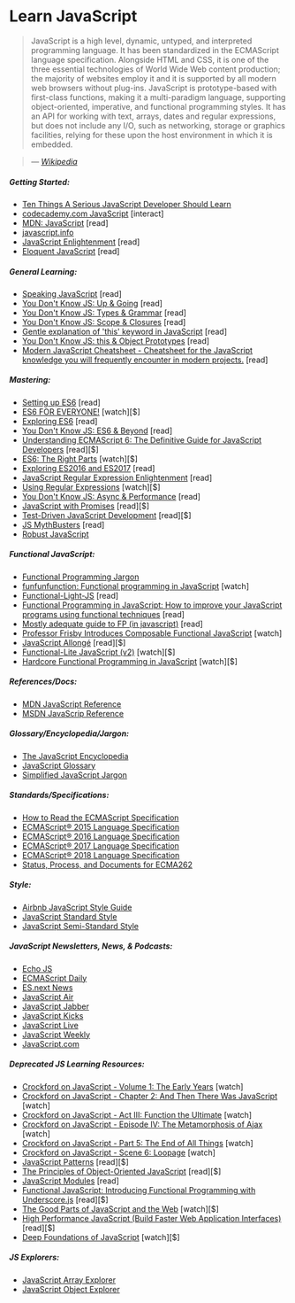 # Learn JavaScript

> JavaScript is a high level, dynamic, untyped, and interpreted programming language. It has been standardized in the ECMAScript language specification. Alongside HTML and CSS, it is one of the three essential technologies of World Wide Web content production; the majority of websites employ it and it is supported by all modern web browsers without plug-ins. JavaScript is prototype-based with first-class functions, making it a multi-paradigm language, supporting object-oriented, imperative, and functional programming styles. It has an API for working with text, arrays, dates and regular expressions, but does not include any I/O, such as networking, storage or graphics facilities, relying for these upon the host environment in which it is embedded.

><cite>&#8212; [Wikipedia](https://en.wikipedia.org/wiki/JavaScript)</cite>

##### Getting Started:

* [Ten Things A Serious JavaScript Developer Should Learn](https://benmccormick.org/2017/07/19/ten-things-javascript/)
* [codecademy.com JavaScript](https://www.codecademy.com/en/tracks/javascript) [interact]
* [MDN: JavaScript](https://developer.mozilla.org/en-US/docs/Learn/JavaScript) [read]
* [javascript.info](http://javascript.info/)
* [JavaScript Enlightenment](http://www.javascriptenlightenment.com/) [read]
* [Eloquent JavaScript](http://eloquentjavascript.net/) [read]

##### General Learning:

* [Speaking JavaScript](http://speakingjs.com/es5/index.html) [read]
* [You Don't Know JS: Up & Going](https://github.com/getify/You-Dont-Know-JS/blob/master/up%20&%20going/README.md#you-dont-know-js-up--going) [read]
* [You Don't Know JS: Types & Grammar](https://github.com/getify/You-Dont-Know-JS/blob/master/types%20&%20grammar/README.md#you-dont-know-js-types--grammar) [read]
* [You Don't Know JS: Scope & Closures](https://github.com/getify/You-Dont-Know-JS/blob/master/scope%20&%20closures/README.md#you-dont-know-js-scope--closures) [read]
* [Gentle explanation of 'this' keyword in JavaScript](http://rainsoft.io/gentle-explanation-of-this-in-javascript/) [read]
* [You Don't Know JS: this & Object Prototypes](https://github.com/getify/You-Dont-Know-JS/blob/master/this%20&%20object%20prototypes/README.md#you-dont-know-js-this--object-prototypes) [read]
* [Modern JavaScript Cheatsheet - Cheatsheet for the JavaScript knowledge you will frequently encounter in modern projects.](https://github.com/mbeaudru/modern-js-cheatsheet) [read]

##### Mastering:

* [Setting up ES6](https://leanpub.com/setting-up-es6) [read]
* [ES6 FOR EVERYONE!](https://es6.io/) [watch][$]
* [Exploring ES6](http://exploringjs.com/es6.html) [read]
* [You Don't Know JS: ES6 & Beyond](https://github.com/getify/You-Dont-Know-JS/blob/master/es6%20&%20beyond/README.md#you-dont-know-js-es6--beyond) [read]
* [Understanding ECMAScript 6: The Definitive Guide for JavaScript Developers](https://www.amazon.com/Understanding-ECMAScript-Definitive-JavaScript-Developers/dp/1593277571/ref=as_li_ss_tl?&_encoding=UTF8&tag=fronenddevejo-20&linkCode=ur2&linkId=1ca4f5f23b42aeadad0990ab3bf91ca7&camp=1789&creative=9325) [read][$]
* [ES6: The Right Parts](https://frontendmasters.com/courses/es6-right-parts/) [watch][$]
* [Exploring ES2016 and ES2017](http://exploringjs.com/es2016-es2017.html) [read]
* [JavaScript Regular Expression Enlightenment](http://codylindley.com/techpro/2013_05_14__javascript-regular-expression-/) [read]
* [Using Regular Expressions](http://www.lynda.com/Regular-Expressions-tutorials/Using-Regular-Expressions/85870-2.html) [watch][$]
* [You Don't Know JS: Async & Performance](https://github.com/getify/You-Dont-Know-JS/blob/master/async%20&%20performance/README.md#you-dont-know-js-async--performance) [read]
* [JavaScript with Promises](http://www.amazon.com/JavaScript-Promises-Daniel-Parker/dp/1449373216/ref=pd_sim_sbs_14_5) [read][$]
* [Test-Driven JavaScript Development](http://www.amazon.com/dp/0321683919/) [read][$]
* [JS MythBusters](https://mythbusters.js.org/index.html) [read]
* [Robust JavaScript](https://molily.de/robust-javascript/)

##### Functional JavaScript:

* [Functional Programming Jargon](https://github.com/hemanth/functional-programming-jargon#functional-programming-jargon)
* [funfunfunction: Functional programming in JavaScript](https://www.youtube.com/watch?v=BMUiFMZr7vk&list=PL0zVEGEvSaeEd9hlmCXrk5yUyqUag-n84) [watch]
* [Functional-Light-JS](https://github.com/getify/Functional-Light-JS) [read]
* [Functional Programming in JavaScript: How to improve your JavaScript programs using functional techniques](https://www.amazon.com/Functional-Programming-JavaScript-functional-techniques/dp/1617292826/ref=sr_1_1?&_encoding=UTF8&tag=fronenddevejo-20&linkCode=ur2&linkId=dcc6b0cb7de57fa841f1b178d2d54b9d&camp=1789&creative=9325) [read]
* [Mostly adequate guide to FP (in javascript)](https://drboolean.gitbooks.io/mostly-adequate-guide/content/) [read]
* [Professor Frisby Introduces Composable Functional JavaScript](https://egghead.io/courses/professor-frisby-introduces-composable-functional-javascript) [watch]
* [JavaScript Allongé](https://leanpub.com/javascriptallongesix) [read][$]
* [Functional-Lite JavaScript (v2)](https://frontendmasters.com/courses/functional-javascript-v2/) [watch][$]
* [Hardcore Functional Programming in JavaScript](https://frontendmasters.com/courses/functional-javascript/) [watch][$]

##### References/Docs:

* [MDN JavaScript Reference](https://developer.mozilla.org/en-US/docs/Web/JavaScript/Reference)
* [MSDN JavaScrip Reference](https://msdn.microsoft.com/en-us/library/yek4tbz0.aspx)

##### Glossary/Encyclopedia/Jargon:

* [The JavaScript Encyclopedia](http://www.crockford.com/javascript/encyclopedia/)
* [JavaScript Glossary](https://www.codecademy.com/articles/glossary-javascript)
* [Simplified JavaScript Jargon](http://jargon.js.org/)

##### Standards/Specifications:

* [How to Read the ECMAScript Specification](https://timothygu.me/es-howto/)
* [ECMAScript® 2015 Language Specification](http://www.ecma-international.org/ecma-262/6.0/index.html)
* [ECMAScript® 2016 Language Specification](https://www.ecma-international.org/ecma-262/7.0/index.html)
* [ECMAScript® 2017 Language Specification](http://www.ecma-international.org/ecma-262/8.0/index.html)
* [ECMAScript® 2018 Language Specification](https://tc39.github.io/ecma262/)
* [Status, Process, and Documents for ECMA262](https://github.com/tc39/ecma262)

##### Style:

* [Airbnb JavaScript Style Guide](http://airbnb.io/javascript/)
* [JavaScript Standard Style](http://standardjs.com/rules.html)
* [JavaScript Semi-Standard Style](https://github.com/Flet/semistandard)

##### JavaScript Newsletters, News, &amp; Podcasts:

* [Echo JS](http://www.echojs.com/)
* [ECMAScript Daily](https://ecmascript-daily.github.io/)
* [ES.next News](http://esnextnews.com/)
* [JavaScript Air](https://javascriptair.com/)
* [JavaScript Jabber](https://devchat.tv/js-jabber/)
* [JavaScript Kicks](http://javascriptkicks.com/)
* [JavaScript Live](https://jslive.com/)
* [JavaScript Weekly](http://javascriptweekly.com/)
* [JavaScript.com](https://www.javascript.com/news)

##### Deprecated JS Learning Resources:

* [Crockford on JavaScript - Volume 1: The Early Years](https://www.youtube.com/watch?v=JxAXlJEmNMg) [watch]
* [Crockford on JavaScript - Chapter 2: And Then There Was JavaScript](https://www.youtube.com/watch?v=RO1Wnu-xKoY) [watch]
* [Crockford on JavaScript - Act III: Function the Ultimate](https://www.youtube.com/watch?v=ya4UHuXNygM) [watch]
* [Crockford on JavaScript - Episode IV: The Metamorphosis of Ajax](https://www.youtube.com/watch?v=Fv9qT9joc0M) [watch]
* [Crockford on JavaScript - Part 5: The End of All Things](https://www.youtube.com/watch?v=47Ceot8yqeI) [watch]
* [Crockford on JavaScript - Scene 6: Loopage](https://www.youtube.com/watch?v=QgwSUtYSUqA) [watch]
* [JavaScript Patterns](http://www.amazon.com/gp/product/0596806752/ref=as_li_tl?ie=UTF8&camp=1789&creative=390957&creativeASIN=0596806752&linkCode=as2&tag=fronenddevejo-20&linkId=K56OPQZNQNMPF6QI) [read][$]
* [The Principles of Object-Oriented JavaScript](http://www.amazon.com/gp/product/1593275404/ref=as_li_tl?ie=UTF8&camp=1789&creative=390957&creativeASIN=1593275404&linkCode=as2&tag=fronenddevejo-20&linkId=NQTZVDOIMJRGMAQM) [read][$]
* [JavaScript Modules](http://jsmodules.io/cjs.html) [read]
* [Functional JavaScript: Introducing Functional Programming with Underscore.js](http://www.amazon.com/gp/product/1449360726/ref=as_li_tl?ie=UTF8&camp=1789&creative=390957&creativeASIN=1449360726&linkCode=as2&tag=fronenddevejo-20&linkId=BDQC3FTEB3YXTYCK) [read][$]
* [The Good Parts of JavaScript and the Web](https://frontendmasters.com/courses/good-parts-javascript-web/) [watch][$]
* [High Performance JavaScript (Build Faster Web Application Interfaces)](http://www.amazon.com/Performance-JavaScript-Faster-Application-Interfaces/dp/059680279X/ref=sr_1_1) [read][$]
* [Deep Foundations of JavaScript](https://frontendmasters.com/courses/javascript-foundations/) [watch][$]

##### JS Explorers:

* [JavaScript Array Explorer](https://sdras.github.io/array-explorer/)
* [JavaScript Object Explorer](https://sdras.github.io/object-explorer/)



























